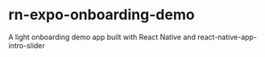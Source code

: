 # rn-expo-onboarding-demo
A light onboarding demo app built with React Native and react-native-app-intro-slider
